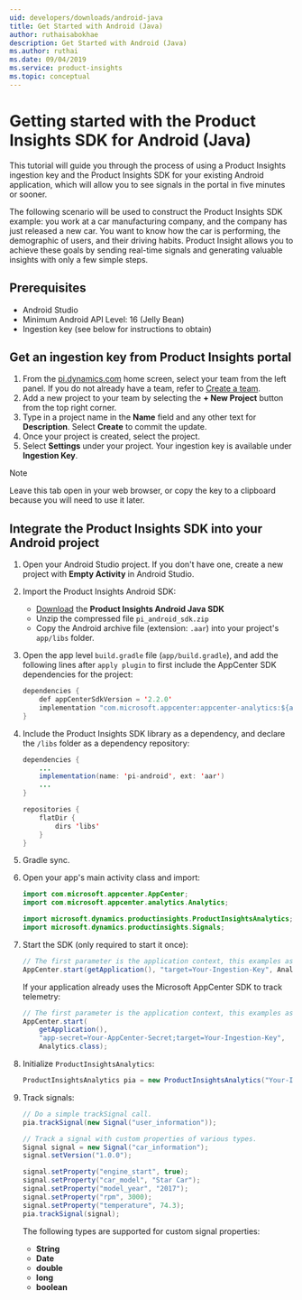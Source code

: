 ```yaml
---
uid: developers/downloads/android-java
title: Get Started with Android (Java)
author: ruthaisabokhae
description: Get Started with Android (Java)
ms.author: ruthai
ms.date: 09/04/2019
ms.service: product-insights
ms.topic: conceptual
---
```

# Getting started with the Product Insights SDK for Android (Java)

This tutorial will guide you through the process of using a Product Insights ingestion key and the Product Insights SDK for your existing Android application, which will allow you to see signals in the portal in five minutes or sooner.

The following scenario will be used to construct the Product Insights SDK example: you work at a car manufacturing company, and the company has just released a new car. You want to know how the car is performing, the demographic of users, and their driving habits. Product Insight allows you to achieve these goals by sending real-time signals and generating valuable insights with only a few simple steps.

## Prerequisites
* Android Studio
* Minimum Android API Level: 16 (Jelly Bean)
* Ingestion key (see below for instructions to obtain)

## Get an ingestion key from Product Insights portal
1. From the [pi.dynamics.com](http://pi.dynamics.com) home screen, select your team from the left panel. If you do not already have a team, refer to [Create a team](xref:developers/quick-starts/create-a-team).
2. Add a new project to your team by selecting the **+ New Project** button from the top right corner.
3. Type in a project name in the **Name** field and any other text for **Description**. Select **Create** to commit the update.
4. Once your project is created, select the project.
5. Select **Settings** under your project. Your ingestion key is available under **Ingestion Key**.

> [!NOTE]
> Leave this tab open in your web browser, or copy the key to a clipboard because you will need to use it later.

## Integrate the Product Insights SDK into your Android project
1. Open your Android Studio project. If you don't have one, create a new project with **Empty Activity** in Android Studio.

2. Import the Product Insights Android SDK:
    * [Download](https://download.pi.dynamics.com/sdk/ProductInsightsSenders/pi_android_sdk.zip) the **Product Insights Android Java SDK**
    * Unzip the compressed file `pi_android_sdk.zip`
    * Copy the Android archive file (extension: `.aar`) into your project's `app/libs` folder.

3. Open the app level `build.gradle` file (`app/build.gradle`), and add the following lines after ```apply plugin``` to first include the AppCenter SDK dependencies for the project:

    ```java
    dependencies {
        def appCenterSdkVersion = '2.2.0'
        implementation "com.microsoft.appcenter:appcenter-analytics:${appCenterSdkVersion}"
    }
    ```
4. Include the Product Insights SDK library as a dependency, and declare the `/libs` folder as a dependency repository:

    ```java
    dependencies {
        ...
        implementation(name: 'pi-android', ext: 'aar')
        ...
    }

    repositories {
        flatDir {
            dirs 'libs'
        }
    }
    ```
5. Gradle sync.

6. Open your app's main activity class and import:

    ```java
    import com.microsoft.appcenter.AppCenter;
    import com.microsoft.appcenter.analytics.Analytics;

    import microsoft.dynamics.productinsights.ProductInsightsAnalytics;
    import microsoft.dynamics.productinsights.Signals;
    ```

7. Start the SDK (only required to start it once):

    ```java
    // The first parameter is the application context, this examples assumes it is called from an Activity.
    AppCenter.start(getApplication(), "target=Your-Ingestion-Key", Analytics.class);
    ```

    If your application already uses the Microsoft AppCenter SDK to track telemetry:
    ```java
    // The first parameter is the application context, this examples assumes it is called from an Activity.
    AppCenter.start(
        getApplication(),
        "app-secret=Your-AppCenter-Secret;target=Your-Ingestion-Key",
        Analytics.class);
    ```

8. Initialize `ProductInsightsAnalytics`:

    ```java
    ProductInsightsAnalytics pia = new ProductInsightsAnalytics("Your-Ingestion-Key");
    ```

9. Track signals:

    ```java
    // Do a simple trackSignal call.
    pia.trackSignal(new Signal("user_information"));

    // Track a signal with custom properties of various types.
    Signal signal = new Signal("car_information");
    signal.setVersion("1.0.0");

    signal.setProperty("engine_start", true);
    signal.setProperty("car_model", "Star Car");
    signal.setProperty("model_year", "2017");
    signal.setProperty("rpm", 3000);
    signal.setProperty("temperature", 74.3);
    pia.trackSignal(signal);
    ```

    The following types are supported for custom signal properties:
    - **String**
    - **Date**
    - **double**
    - **long**
    - **boolean**
